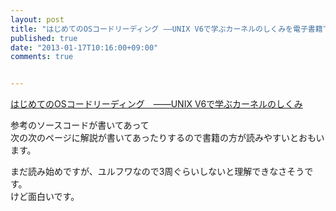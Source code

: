```yaml
---
layout: post
title: "はじめてのOSコードリーディング ――UNIX V6で学ぶカーネルのしくみを電子書籍で買ったのですが"
published: true
date: "2013-01-17T10:16:00+09:00"
comments: true


---
```


[はじめてのOSコードリーディング　――UNIX V6で学ぶカーネルのしくみ](http://gihyo.jp/book/2013/978-4-7741-5464-0)

参考のソースコードが書いてあって  
次の次のページに解説が書いてあったりするので書籍の方が読みやすいとおもいます。

まだ読み始めですが、ユルフワなので3周ぐらいしないと理解できなさそうです。  
けど面白いです。
